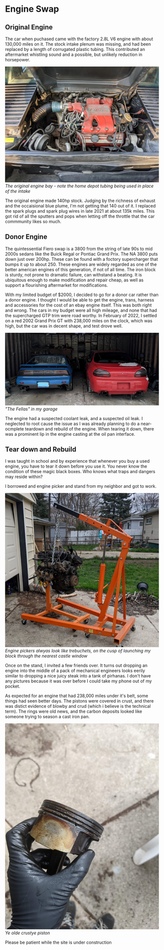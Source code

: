 # Engine Swap

## Original Engine

The car when puchased came with the factory 2.8L V6 engine with about 130,000 miles on it. The stock intake plenum was missing, and had been replaced by a length of corrugated plastic tubing. This contributed an aftermarket whistling sound and a possible, but unlikely reduction in horsepower.

![Image of the original engine bay. Note the home depot tubing being used in place of the intake](/docs/assets/engine_bay.jpg)
*The original engine bay - note the home depot tubing being used in place of the intake*

The original engine made 140hp stock. Judging by the richness of exhaust and the occaisional blue plume, I'm not getting that 140 out of it. I replaced the spark plugs and spark plug wires in late 2021 at about 135k miles. This got rid of all the sputters and pops when letting off the throttle that the car commmunity likes so much.

## Donor Engine

The quintessential Fiero swap is a 3800 from the string of late 90s to mid 2000s sedans like the Buick Regal or Pontiac Grand Prix. The NA 3800 puts down just over 200hp. These can be found with a foctory supercharger that bumps it up to about 250. These engines are widely regarded as one of the better american engines of this generation, if not of all time. The iron block is sturdy, not prone to dramatic failure, can withstand a beating. It is ubiquitous enough to make modification and repair cheap, as well as support a flourishing aftermarket for modifications.

With my limited budget of $2000, I decided to go for a donor car rather than a donor engine. I thought I would be able to get the engine, trans, harness and accessories for the cost of an ebay engine itself. This was both right and wrong. The cars in my budget were all high mileage, and none that had the supercharged GTP trim were road worthy. In February of 2022, I settled on a red 2002 Grand Prix GT with 238,000 miles on the clock, which was high, but the car was in decent shape, and test drove well.

![The blue 1987 Fiero sitting to the left of the red 2002 Grand Prix in my garage.](/docs/assets/the_fellas.jpg)
*"The Fellas" in my garage*

The engine had a suspected coolant leak, and a suspected oil leak. I neglected to root cause the issue as I was already planning to do a near-ocmplete teardown and rebuild of the engine. When tearing it down, there was a prominent lip in the engine casting at the oil pan interface. 

## Tear down and Rebuild

I was taught in school and by experience that whenever you buy a used engine, you have to tear it down before you use it. You never know the condition of these magic black boxes. Who knows what traps and dangers may reside within?

I borrowed and engine picker and stand from my neighbor and got to work.

![The 3800 engine from a 2002 pontiac grand prix on the backdrop of my backyard and garage. Oil stains are visible under the garage door. There is a pile of kindling on the side of the driveway.](/docs/assets/3800_escapee.jpg)
*Engine pickers alwyas look like trebuchets, on the cusp of launching my block through the nearest castle window*

Once on the stand, I invited a few friends over. It turns out dropping an engine into the middle of a pack of mechanical engineers looks eerily similar to dropping a nice juicy steak into a tank of pirhanas. I don't have any pictures because it was over before I could take my phone out of my pocket.

As expected for an engine that had 238,000 miles under it's belt, some things had seen better days. The pistons were covered in crust, and there was distict evidence of blowby and crud (which i believe is the technical term). The rings were old news, and the carbon deposits looked like someone trying to season a cast iron pan.

![A black gloved hand holding a piston from a 3800. the carbon deposits are evident up to 1cm below the piston rings and een oil seal ring.](/docs/assets/crusty_piston.jpg)
*Ye olde crustye piston*

Please be patient while the site is under construction